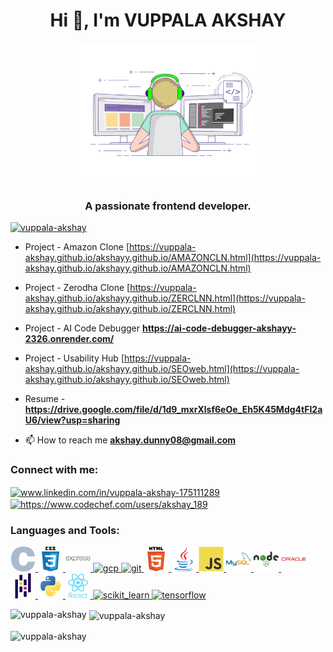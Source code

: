 <h1 align="center">Hi 👋, I'm VUPPALA AKSHAY</h1>

<p align="center">
  <img src="type.gif.gif" alt="Typing animation" width="300" />
</p>


<h3 align="center">A passionate frontend developer.</h3>

<p align="left"> <a href="https://github.com/ryo-ma/github-profile-trophy"><img src="https://github-profile-trophy.vercel.app/?username=vuppala-akshay" alt="vuppala-akshay" /></a> </p>

- Project - Amazon Clone [https://vuppala-akshay.github.io/akshayy.github.io/AMAZONCLN.html](https://vuppala-akshay.github.io/akshayy.github.io/AMAZONCLN.html)

- Project - Zerodha Clone [https://vuppala-akshay.github.io/akshayy.github.io/ZERCLNN.html](https://vuppala-akshay.github.io/akshayy.github.io/ZERCLNN.html)

- Project - AI Code Debugger **https://ai-code-debugger-akshayy-2326.onrender.com/**

- Project - Usability Hub [https://vuppala-akshay.github.io/akshayy.github.io/SEOweb.html](https://vuppala-akshay.github.io/akshayy.github.io/SEOweb.html)

- Resume - **https://drive.google.com/file/d/1d9_mxrXlsf6eOe_Eh5K45Mdg4tFI2aU6/view?usp=sharing**

- 📫 How to reach me **akshay.dunny08@gmail.com**

<h3 align="left">Connect with me:</h3>
<p align="left">
<a href="https://linkedin.com/in/www.linkedin.com/in/vuppala-akshay-175111289" target="blank"><img align="center" src="https://raw.githubusercontent.com/rahuldkjain/github-profile-readme-generator/master/src/images/icons/Social/linked-in-alt.svg" alt="www.linkedin.com/in/vuppala-akshay-175111289" height="30" width="40" /></a>
<a href="https://www.codechef.com/users/https://www.codechef.com/users/akshay_189" target="blank"><img align="center" src="https://cdn.jsdelivr.net/npm/simple-icons@3.1.0/icons/codechef.svg" alt="https://www.codechef.com/users/akshay_189" height="30" width="40" /></a>
</p>

<h3 align="left">Languages and Tools:</h3>
<p align="left"> <a href="https://www.cprogramming.com/" target="_blank" rel="noreferrer"> <img src="https://raw.githubusercontent.com/devicons/devicon/master/icons/c/c-original.svg" alt="c" width="40" height="40"/> </a> <a href="https://www.w3schools.com/css/" target="_blank" rel="noreferrer"> <img src="https://raw.githubusercontent.com/devicons/devicon/master/icons/css3/css3-original-wordmark.svg" alt="css3" width="40" height="40"/> </a> <a href="https://expressjs.com" target="_blank" rel="noreferrer"> <img src="https://raw.githubusercontent.com/devicons/devicon/master/icons/express/express-original-wordmark.svg" alt="express" width="40" height="40"/> </a> <a href="https://cloud.google.com" target="_blank" rel="noreferrer"> <img src="https://www.vectorlogo.zone/logos/google_cloud/google_cloud-icon.svg" alt="gcp" width="40" height="40"/> </a> <a href="https://git-scm.com/" target="_blank" rel="noreferrer"> <img src="https://www.vectorlogo.zone/logos/git-scm/git-scm-icon.svg" alt="git" width="40" height="40"/> </a> <a href="https://www.w3.org/html/" target="_blank" rel="noreferrer"> <img src="https://raw.githubusercontent.com/devicons/devicon/master/icons/html5/html5-original-wordmark.svg" alt="html5" width="40" height="40"/> </a> <a href="https://www.java.com" target="_blank" rel="noreferrer"> <img src="https://raw.githubusercontent.com/devicons/devicon/master/icons/java/java-original.svg" alt="java" width="40" height="40"/> </a> <a href="https://developer.mozilla.org/en-US/docs/Web/JavaScript" target="_blank" rel="noreferrer"> <img src="https://raw.githubusercontent.com/devicons/devicon/master/icons/javascript/javascript-original.svg" alt="javascript" width="40" height="40"/> </a> <a href="https://www.mysql.com/" target="_blank" rel="noreferrer"> <img src="https://raw.githubusercontent.com/devicons/devicon/master/icons/mysql/mysql-original-wordmark.svg" alt="mysql" width="40" height="40"/> </a> <a href="https://nodejs.org" target="_blank" rel="noreferrer"> <img src="https://raw.githubusercontent.com/devicons/devicon/master/icons/nodejs/nodejs-original-wordmark.svg" alt="nodejs" width="40" height="40"/> </a> <a href="https://www.oracle.com/" target="_blank" rel="noreferrer"> <img src="https://raw.githubusercontent.com/devicons/devicon/master/icons/oracle/oracle-original.svg" alt="oracle" width="40" height="40"/> </a> <a href="https://pandas.pydata.org/" target="_blank" rel="noreferrer"> <img src="https://raw.githubusercontent.com/devicons/devicon/2ae2a900d2f041da66e950e4d48052658d850630/icons/pandas/pandas-original.svg" alt="pandas" width="40" height="40"/> </a> <a href="https://www.python.org" target="_blank" rel="noreferrer"> <img src="https://raw.githubusercontent.com/devicons/devicon/master/icons/python/python-original.svg" alt="python" width="40" height="40"/> </a> <a href="https://reactjs.org/" target="_blank" rel="noreferrer"> <img src="https://raw.githubusercontent.com/devicons/devicon/master/icons/react/react-original-wordmark.svg" alt="react" width="40" height="40"/> </a> <a href="https://scikit-learn.org/" target="_blank" rel="noreferrer"> <img src="https://upload.wikimedia.org/wikipedia/commons/0/05/Scikit_learn_logo_small.svg" alt="scikit_learn" width="40" height="40"/> </a> <a href="https://www.tensorflow.org" target="_blank" rel="noreferrer"> <img src="https://www.vectorlogo.zone/logos/tensorflow/tensorflow-icon.svg" alt="tensorflow" width="40" height="40"/> </a> </p>

<p><img align="left" src="https://github-readme-stats.vercel.app/api/top-langs?username=vuppala-akshay&show_icons=true&locale=en&layout=compact" alt="vuppala-akshay" /></p>

<p>&nbsp;<img align="center" src="https://github-readme-stats.vercel.app/api?username=vuppala-akshay&show_icons=true&locale=en" alt="vuppala-akshay" /></p>

<p><img align="center" src="https://github-readme-streak-stats.herokuapp.com/?user=vuppala-akshay&theme=dark" alt="vuppala-akshay" /></p>
